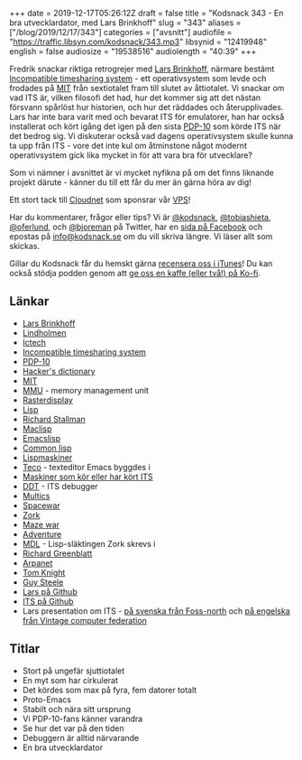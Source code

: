 +++
date = 2019-12-17T05:26:12Z
draft = false
title = "Kodsnack 343 - En bra utvecklardator, med Lars Brinkhoff"
slug = "343"
aliases = ["/blog/2019/12/17/343"]
categories = ["avsnitt"]
audiofile = "https://traffic.libsyn.com/kodsnack/343.mp3"
libsynid = "12419948"
english = false
audiosize = "19538516"
audiolength = "40:39"
+++

Fredrik snackar riktiga retrogrejer med [Lars Brinkhoff](https://github.com/larsbrinkhoff), närmare bestämt [Incompatible timesharing system](https://en.wikipedia.org/wiki/Incompatible_Timesharing_System) - ett operativsystem som levde och frodades på [MIT](https://en.wikipedia.org/wiki/Massachusetts_Institute_of_Technology) från sextiotalet fram till slutet av åttiotalet. Vi snackar om vad ITS är, vilken filosofi det had, hur det kommer sig att det nästan försvann spårlöst hur historien, och hur det räddades och återupplivades. Lars har inte bara varit med och bevarat ITS för emulatorer, han har också installerat och kört igång det igen på den sista [PDP-10](https://en.wikipedia.org/wiki/PDP-10) som körde ITS när det bedrog sig. Vi diskuterar också vad dagens operativsystem skulle kunna ta upp från ITS - vore det inte kul om åtminstone något modernt operativsystem gick lika mycket in för att vara bra för utvecklare?

Som vi nämner i avsnittet är vi mycket nyfikna på om det finns liknande projekt därute - känner du till ett får du mer än gärna höra av dig!

Ett stort tack till [Cloudnet](http://www.cloudnet.se) som sponsrar vår [VPS](http://en.wikipedia.org/wiki/Virtual_private_server)!

Har du kommentarer, frågor eller tips? Vi är [@kodsnack](https://www.twitter.com/kodsnack), [@tobiashieta](https://www.twitter.com/tobiashieta), [@oferlund](https://www.twitter.com/oferlund), och [@bjoreman](https://www.twitter.com/bjoreman) på Twitter, har en [sida på Facebook](https://www.facebook.com/kodsnack) och epostas på [info@kodsnack.se](mailto:info@kodsnack.se) om du vill skriva längre. Vi läser allt som skickas.

Gillar du Kodsnack får du hemskt gärna [recensera oss i iTunes](http://itunes.apple.com/se/podcast/kodsnack/id561631498?l=en)! Du kan också stödja podden genom att <a href="https://ko-fi.com/kodsnack" rel="payment">ge oss en kaffe (eller två!) på Ko-fi</a>.

## Länkar ##
* [Lars Brinkhoff](https://github.com/larsbrinkhoff)
* [Lindholmen](https://sv.wikipedia.org/wiki/Lindholmen,_G%C3%B6teborg)
* [Ictech](https://ictech.se/)
* [Incompatible timesharing system](https://en.wikipedia.org/wiki/Incompatible_Timesharing_System#Original_developers)
* [PDP-10](https://en.wikipedia.org/wiki/PDP-10)
* [Hacker's dictionary](https://www.dourish.com/goodies/jargon.html)
* [MIT](https://en.wikipedia.org/wiki/Massachusetts_Institute_of_Technology)
* [MMU](https://en.wikipedia.org/wiki/Memory_management_unit) - memory management unit
* [Rasterdisplay](http://printwiki.org/Raster_Display)
* [Lisp](https://en.wikipedia.org/wiki/Lisp_%28programming_language%29)
* [Richard Stallman](https://en.wikipedia.org/wiki/Richard_Stallman)
* [Maclisp](https://en.wikipedia.org/wiki/Maclisp)
* [Emacslisp](https://en.wikipedia.org/wiki/Emacs_Lisp)
* [Common lisp](https://en.wikipedia.org/wiki/Common_Lisp)
* [Lispmaskiner](https://en.wikipedia.org/wiki/Lisp_machine)
* [Teco](https://en.wikipedia.org/wiki/TECO_%28text_editor%29) - texteditor Emacs byggdes i
* [Maskiner som kör eller har kört ITS](https://github.com/PDP-10/its/issues/181)
* [DDT](https://en.wikipedia.org/wiki/Dynamic_debugging_technique) - ITS debugger
* [Multics](https://en.wikipedia.org/wiki/Multics)
* [Spacewar](https://en.wikipedia.org/wiki/Spacewar!)
* [Zork](https://en.wikipedia.org/wiki/Zork)
* [Maze war](https://en.wikipedia.org/wiki/Maze_War)
* [Adventure](https://en.wikipedia.org/wiki/Colossal_Cave_Adventure)
* [MDL](https://en.wikipedia.org/wiki/MDL_%28programming_language%29) - Lisp-släktingen Zork skrevs i
* [Richard Greenblatt](https://en.wikipedia.org/wiki/Richard_Greenblatt_%28programmer%29)
* [Arpanet](https://en.wikipedia.org/wiki/ARPANET)
* [Tom Knight](https://en.wikipedia.org/wiki/Tom_Knight_%28scientist%29)
* [Guy Steele](https://en.wikipedia.org/wiki/Guy_L._Steele_Jr.)
* [Lars på Github](https://github.com/larsbrinkhoff)
* [ITS på Github](https://github.com/PDP-10/its)
* Lars presentation om ITS - [på svenska från Foss-north](https://www.youtube.com/watch?v=Jgo53c7-SUQ) och [på engelska från Vintage computer federation](https://www.youtube.com/watch?v=yj3y1b0mh_M)

## Titlar ##
* Stort på ungefär sjuttiotalet
* En myt som har cirkulerat
* Det kördes som max på fyra, fem datorer totalt
* Proto-Emacs
* Stabilt och nära sitt ursprung
* Vi PDP-10-fans känner varandra
* Se hur det var på den tiden
* Debuggern är alltid närvarande
* En bra utvecklardator